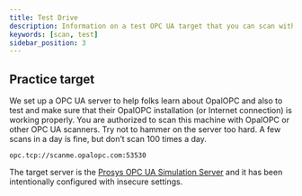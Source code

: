 ```yaml
---
title: Test Drive
description: Information on a test OPC UA target that you can scan with security scanners.
keywords: [scan, test]
sidebar_position: 3
---
```


## Practice target

We set up a OPC UA server to help folks learn about OpalOPC and also to test and make sure that their OpalOPC installation (or Internet connection) is working properly. You are authorized to scan this machine with OpalOPC or other OPC UA scanners. Try not to hammer on the server too hard. A few scans in a day is fine, but don’t scan 100 times a day.

```text
opc.tcp://scanme.opalopc.com:53530
```

The target server is the [Prosys OPC UA Simulation Server](https://www.prosysopc.com/products/opc-ua-simulation-server/) and it has been intentionally configured with insecure settings.
